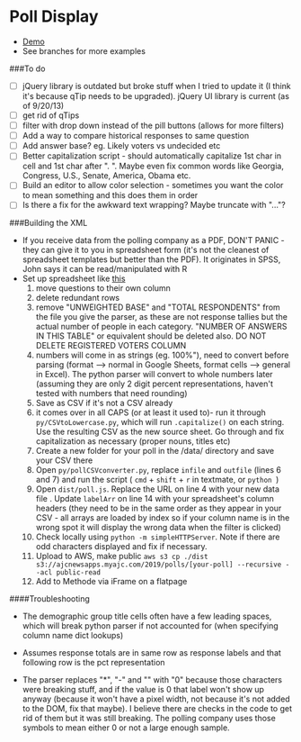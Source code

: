 # Poll Display
- [Demo](http://www.myajc.com/news/middle-class-poll/)
- See branches for more examples

###To do
- [ ] jQuery library is outdated but broke stuff when I tried to update it (I think it's because qTip needs to be upgraded). jQuery UI library is current (as of 9/20/13)
- [ ] get rid of qTips
- [ ] filter with drop down instead of the pill buttons (allows for more filters)
- [ ] Add a way to compare historical responses to same question
- [ ] Add answer base? eg. Likely voters vs undecided etc
- [ ] Better capitalization script - should automatically capitalize 1st char in cell and 1st char after ". ". Maybe even fix common words like Georgia, Congress, U.S., Senate, America, Obama etc.
- [ ] Build an editor to allow color selection - sometimes you want the color to mean something and this does them in order
- [ ] Is there a fix for the awkward text wrapping? Maybe truncate with "..."?

###Building the XML
- If you receive data from the polling company as a PDF, DON'T PANIC - they can give it to you in spreadsheet form (it's not the cleanest of spreadsheet templates but better than the PDF). It originates in SPSS, John says it can be read/manipulated with R
- Set up spreadsheet like <a href="https://docs.google.com/spreadsheets/d/1Jr_sDRJTEBg3BDvQ8JGH5IhBl34TaE2QP4ZGxD2C398/edit?usp=sharing">this</a>
	1. move questions to their own column
	2. delete redundant rows
	3. remove "UNWEIGHTED BASE" and "TOTAL RESPONDENTS" from the file you give the parser, as these are not response tallies but the actual number of people in each category. "NUMBER OF ANSWERS IN THIS TABLE" or equivalent should be deleted also. DO NOT DELETE REGISTERED VOTERS COLUMN
	4. numbers will come in as strings (eg. 100%"), need to convert before parsing (format --> normal in Google Sheets, format cells --> general in Excel). The python parser will convert to whole numbers later (assuming they are only 2 digit percent representations, haven't tested with numbers that need rounding)
	5. Save as CSV if it's not a CSV already
	6. it comes over in all CAPS (or at least it used to)- run it through `py/CSVtoLowercase.py`, which will run `.capitalize()` on each string. Use the resulting CSV as the new source sheet. Go through and fix capitalization as necessary (proper nouns, titles etc)
	7. Create a new folder for your poll in the /data/ directory and save your CSV there
	8. Open `py/pollCSVconverter.py`, replace `infile` and `outfile` (lines 6 and 7) and run the script ( `cmd` + `shift` + `r` in textmate, or `python `)
	9. Open `dist/poll.js`.  Replace the URL on line 4 with your new data file . Update `labelArr` on line 14 with your spreadsheet's column headers (they need to be in the same order as they appear in your CSV - all arrays are loaded by index so if your column name is in the wrong spot it will display the wrong data when the filter is clicked)
	10. Check locally using `python -m simpleHTTPServer`. Note if there are odd characters displayed and fix if necessary.
	11. Upload to AWS, make public `aws s3 cp ./dist s3://ajcnewsapps.myajc.com/2019/polls/[your-poll] --recursive --acl public-read`
	12. Add to Methode via iFrame on a flatpage


####Troubleshooting
- The demographic group title cells often have a few leading spaces, which will break python parser if not accounted for (when specifying column name dict lookups)

- Assumes response totals are in same row as response labels and that following row is the pct representation

- The parser replaces "*", "-" and "" with "0" because those characters were breaking stuff, and if the value is 0 that label won't show up anyway (because it won't have a pixel width, not because it's not added to the DOM, fix that maybe). I believe there are checks in the code to get rid of them but it was still breaking. The polling company uses those symbols to mean either 0 or not a large enough sample.

